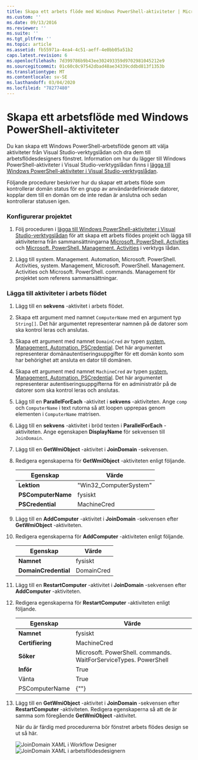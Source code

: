 ```yaml
---
title: Skapa ett arbets flöde med Windows PowerShell-aktiviteter | Microsoft Docs
ms.custom: ''
ms.date: 09/13/2016
ms.reviewer: ''
ms.suite: ''
ms.tgt_pltfrm: ''
ms.topic: article
ms.assetid: fb55971a-4ea4-4c51-aeff-4e0bb05a51b2
caps.latest.revision: 6
ms.openlocfilehash: 7d399786b9b43ee302493359d9702981045212e9
ms.sourcegitcommit: 01c60c0c97542dbad48ae34339cddbd813f1353b
ms.translationtype: MT
ms.contentlocale: sv-SE
ms.lasthandoff: 03/04/2020
ms.locfileid: "78277480"
---
```

# <a name="creating-a-workflow-with-windows-powershell-activities"></a>Skapa ett arbetsflöde med Windows PowerShell-aktiviteter

Du kan skapa ett Windows PowerShell-arbetsflöde genom att välja aktiviteter från Visual Studio-verktygslådan och dra dem till arbetsflödesdesigners fönstret. Information om hur du lägger till Windows PowerShell-aktiviteter i Visual Studio-verktygslådan finns i [lägga till Windows PowerShell-aktiviteter i Visual Studio-verktygslådan](./adding-windows-powershell-activities-to-the-visual-studio-toolbox.md).

Följande procedurer beskriver hur du skapar ett arbets flöde som kontrollerar domän status för en grupp av användardefinierade datorer, kopplar dem till en domän om de inte redan är anslutna och sedan kontrollerar statusen igen.

### <a name="setting-up-the-project"></a>Konfigurerar projektet

1. Följ proceduren i [lägga till Windows PowerShell-aktiviteter i Visual Studio-verktygslådan](./adding-windows-powershell-activities-to-the-visual-studio-toolbox.md) för att skapa ett arbets flödes projekt och lägga till aktiviteterna från sammansättningarna [Microsoft. PowerShell. Activities](/dotnet/api/Microsoft.PowerShell.Activities) och [Microsoft. PowerShell. Management. Activities](/dotnet/api/Microsoft.PowerShell.Management.Activities) i verktygs lådan.

2. Lägg till system. Management. Automation, Microsoft. PowerShell. Activities, system. Management, Microsoft. PowerShell. Management. Activities och Microsoft. PowerShell. commands. Management för projektet som referens sammansättningar.

### <a name="adding-activities-to-the-workflow"></a>Lägga till aktiviteter i arbets flödet

1. Lägg till en **sekvens** -aktivitet i arbets flödet.

2. Skapa ett argument med namnet `ComputerName` med en argument typ `String[]`. Det här argumentet representerar namnen på de datorer som ska kontrol leras och anslutas.

3. Skapa ett argument med namnet `DomainCred` av typen [system. Management. Automation. PSCredential](/dotnet/api/System.Management.Automation.PSCredential). Det här argumentet representerar domänautentiseringsuppgifter för ett domän konto som har behörighet att ansluta en dator till domänen.

4. Skapa ett argument med namnet `MachineCred` av typen [system. Management. Automation. PSCredential](/dotnet/api/System.Management.Automation.PSCredential). Det här argumentet representerar autentiseringsuppgifterna för en administratör på de datorer som ska kontrol leras och anslutas.

5. Lägg till en **ParallelForEach** -aktivitet i **sekvens** -aktiviteten. Ange `comp` och `ComputerName` i text rutorna så att loopen upprepas genom elementen i `ComputerName` matrisen.

6. Lägg till en **sekvens** -aktivitet i bröd texten i **ParallelForEach** -aktiviteten. Ange egenskapen **DisplayName** för sekvensen till `JoinDomain`.

7. Lägg till en **GetWmiObject** -aktivitet i **JoinDomain** -sekvensen.

8. Redigera egenskaperna för **GetWmiObject** -aktiviteten enligt följande.

   |Egenskap|Värde|
   |--------------|-----------|
   |**Lektion**|"Win32_ComputerSystem"|
   |**PSComputerName**|fysiskt|
   |**PSCredential**|MachineCred|

9. Lägg till en **AddComputer** -aktivitet i **JoinDomain** -sekvensen efter **GetWmiObject** -aktiviteten.

10. Redigera egenskaperna för **AddComputer** -aktiviteten enligt följande.

    |Egenskap|Värde|
    |--------------|-----------|
    |**Namnet**|fysiskt|
    |**DomainCredential**|DomainCred|

11. Lägg till en **RestartComputer** -aktivitet i **JoinDomain** -sekvensen efter **AddComputer** -aktiviteten.

12. Redigera egenskaperna för **RestartComputer** -aktiviteten enligt följande.

    |Egenskap|Värde|
    |--------------|-----------|
    |**Namnet**|fysiskt|
    |**Certifiering**|MachineCred|
    |**Söker**|Microsoft. PowerShell. commands. WaitForServiceTypes. PowerShell|
    |**Inför**|True|
    |Vänta|True|
    |PSComputerName|{""}|

13. Lägg till en **GetWmiObject** -aktivitet i **JoinDomain** -sekvensen efter **RestartComputer** -aktiviteten. Redigera egenskaperna så att de är samma som föregående **GetWmiObject** -aktivitet.

    När du är färdig med procedurerna bör fönstret arbets flödes design se ut så här.

    ![JoinDomain XAML i Workflow Designer](media/creating-a-workflow-with-windows-powershell-activities/joindomainworkflow.png)
    ![JoinDomain XAML i arbetsflödesdesignern](media/creating-a-workflow-with-windows-powershell-activities/joindomainworkflow.png "JoinDomainWorkflow")